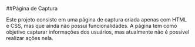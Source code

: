 ##Página de Captura

Este projeto consiste em uma página de captura criada apenas com HTML e CSS, mas que ainda não possui funcionalidades. A página tem como objetivo capturar informações dos usuários, mas atualmente não é possível realizar ações nela.
